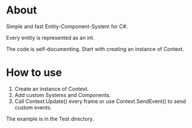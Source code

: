 # About

Simple and fast Entity-Component-System for C#.

Every entity is represented as an int.

The code is self-documenting. Start with creating an instance of Context.

# How to use

1. Create an instance of Context.
2. Add custom Systems and Components.
3. Call Context.Update() every frame or use Context.SendEvent() to send custom events.

The example is in the Test directory.
